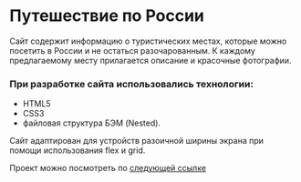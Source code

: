 # Путешествие по России

Сайт содержит информацию о туристических местах, которые можно посетить в России и не остаться разочарованным. К каждому предлагаемому месту прилагается описание и красочные фотографии.

### При разработке сайта использовались технологии:
* HTML5
* CSS3
* файловая структура БЭМ (Nested).

Сайт адаптирован для устройств разоичной ширины экрана при помощи использования flex и grid.

Проект можно посмотреть по [следующей ссылке](https://asyacarroll.github.io/russian-travel/)
